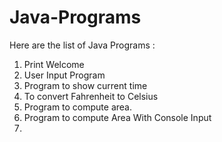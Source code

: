 # Java-Programs

Here are the list of Java Programs :

1) Print Welcome
2) User Input Program
3) Program to show current time
4) To convert Fahrenheit to Celsius
5) Program to compute area.
6) Program to compute Area With Console Input 
7) 
